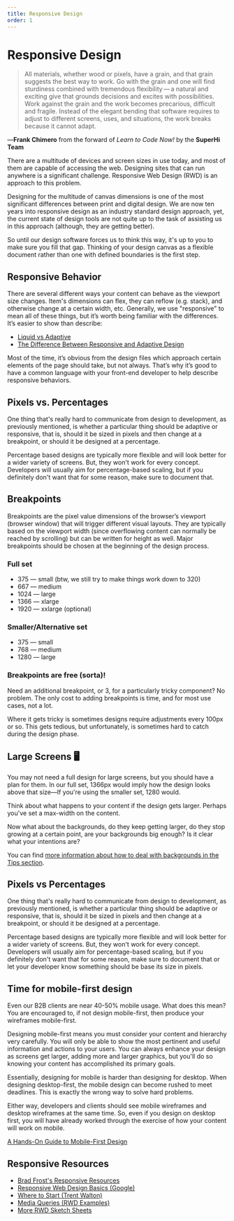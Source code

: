 ```yaml
---
title: Responsive Design
order: 1
---
```


# Responsive Design

> All materials, whether wood or pixels, have a grain, and that grain suggests the best way to work. Go with the grain and one will find sturdiness combined with tremendous flexibility — a natural and exciting give that grounds decisions and excites with possibilities. Work against the grain and the work becomes precarious, difficult and fragile. Instead of the elegant bending that software requires to adjust to different screens, uses, and situations, the work breaks because it cannot adapt.

&mdash;**Frank Chimero** from the forward of _Learn to Code Now!_ by the **SuperHi Team**

There are a multitude of devices and screen sizes in use today, and most of them are capable of accessing the web. Designing sites that can run anywhere is a significant challenge. Responsive Web Design (RWD) is an approach to this problem.

Designing for the multitude of canvas dimensions is one of the most significant differences between print and digital design. We are now ten years into responsive design as an industry standard design approach, yet, the current state of design tools are not quite up to the task of assisting us in this approach (although, they are getting better).

So until our design software forces us to think this way, it's up to you to make sure you fill that gap. Thinking of your design canvas as a flexible document rather than one with defined boundaries is the first step.

## Responsive Behavior

There are several different ways your content can behave as the viewport size changes. Item&#39;s dimensions can flex, they can reflow (e.g. stack), and otherwise change at a certain width, etc. Generally, we use &quot;responsive&quot; to mean all of these things, but it’s worth being familiar with the differences. It’s easier to show than describe:

- [Liquid vs Adaptive](http://g-mops.net/epica_saitama/epica_layout/index_adaptive.html)
- [The Difference Between Responsive and Adaptive Design](https://css-tricks.com/the-difference-between-responsive-and-adaptive-design/)

Most of the time, it’s obvious from the design files which approach certain elements of the page should take, but not always. That’s why it’s good to have a common language with your front-end developer to help describe responsive behaviors.

## Pixels vs. Percentages

One thing that&#39;s really hard to communicate from design to development, as previously mentioned, is whether a particular thing should be adaptive or responsive, that is, should it be sized in pixels and then change at a breakpoint, or should it be designed at a percentage.

Percentage based designs are typically more flexible and will look better for a wider variety of screens. But, they won&#39;t work for every concept. Developers will usually aim for percentage-based scaling, but if you definitely don&#39;t want that for some reason, make sure to document that.

## Breakpoints

Breakpoints are the pixel value dimensions of the browser’s viewport (browser window) that will trigger different visual layouts. They are typically based on the viewport width (since overflowing content can normally be reached by scrolling) but can be written for height as well. Major breakpoints should be chosen at the beginning of the design process.

### Full set

- 375 — small (btw, we still try to make things work down to 320)
- 667 — medium
- 1024 — large
- 1366 — xlarge
- 1920 — xxlarge (optional)

### Smaller/Alternative set

- 375 — small
- 768 — medium
- 1280 — large

<callout copy='However, these are starting points. If they don&#39;t work with your design, change them!' emoji="megaphone"></callout>

### Breakpoints are free (sorta)!

Need an additional breakpoint, or 3, for a particularly tricky component? No problem. The only cost to adding breakpoints is time, and for most use cases, not a lot.

Where it gets tricky is sometimes designs require adjustments every 100px or so. This gets tedious, but unfortunately, is sometimes hard to catch during the design phase.

## Large Screens 🖥️

You may not need a full design for large screens, but you should have a plan for them. In our full set, 1366px would imply how the design looks above that size—If you&#39;re using the smaller set, 1280 would.

Think about what happens to your content if the design gets larger. Perhaps you&#39;ve set a max-width on the content.

Now what about the backgrounds, do they keep getting larger, do they stop growing at a certain point, are your backgrounds big enough? Is it clear what your intentions are?

You can find [more information about how to deal with backgrounds in the Tips section](/tips/max-widths).

## Pixels vs Percentages

One thing that&#39;s really hard to communicate from design to development, as previously mentioned, is whether a particular thing should be adaptive or responsive, that is, should it be sized in pixels and then change at a breakpoint, or should it be designed at a percentage.

Percentage based designs are typically more flexible and will look better for a wider variety of screens. But, they won&#39;t work for every concept. Developers will usually aim for percentage-based scaling, but if you definitely don&#39;t want that for some reason, make sure to document that or let your developer know something should be base its size in pixels.

## Time for mobile-first design

Even our B2B clients are near 40-50% mobile usage. What does this mean? You are encouraged to, if not design mobile-first, then produce your wireframes mobile-first.

Designing mobile-first means you must consider your content and hierarchy very carefully. You will only be able to show the most pertinent and useful information and actions to your users. You can always enhance your design as screens get larger, adding more and larger graphics, but you'll do so knowing your content has accomplished its primary goals.

Essentially, designing for mobile is harder than designing for desktop. When designing desktop-first, the mobile design can become rushed to meet deadlines. This is exactly the wrong way to solve hard problems.

Either way, developers and clients should see mobile wireframes and desktop wireframes at the same time. So, even if you design on desktop first, you will have already worked through the exercise of how your content will work on mobile.

<callout copy="If your content doesn&#39;t work on mobile, your content <em>doesn&#39;t work</em>." emoji="fire"></callout>

[A Hands-On Guide to Mobile-First Design](https://www.uxpin.com/studio/blog/a-hands-on-guide-to-mobile-first-design/)

## Responsive Resources

- [Brad Frost&#39;s Responsive Resources](http://bradfrost.github.io/this-is-responsive/resources.html)
- [Responsive Web Design Basics (Google)](https://developers.google.com/web/fundamentals/design-and-ui/responsive/)
- [Where to Start (Trent Walton)](http://trentwalton.com/2013/02/07/where-to-start/)
- [Media Queries (RWD Examples)](https://mediaqueri.es/)
- [More RWD Sketch Sheets](http://zurb.com/playground/responsive-sketchsheets)
